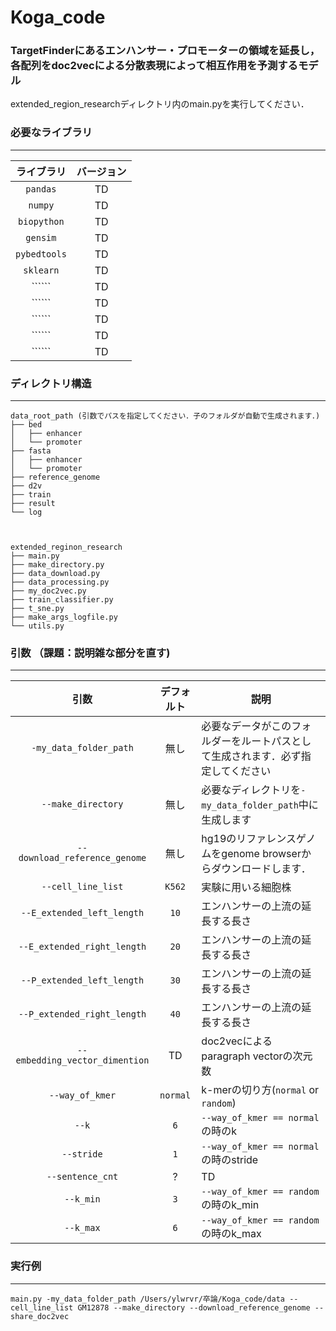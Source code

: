 # Koga_code

### TargetFinderにあるエンハンサー・プロモーターの領域を延長し，各配列をdoc2vecによる分散表現によって相互作用を予測するモデル

extended_region_researchディレクトリ内のmain.pyを実行してください．

### 必要なライブラリ
---

| ライブラリ | バージョン |
| :---: | :---: |
| ```pandas``` | TD |
| ```numpy``` | TD |
| ```biopython``` | TD |
| ```gensim``` | TD |
| ```pybedtools``` | TD |
| ```sklearn``` | TD |
| `````` | TD |
| `````` | TD |
| `````` | TD |
| `````` | TD |
| `````` | TD |


### ディレクトリ構造
---

```
data_root_path (引数でパスを指定してください．子のフォルダが自動で生成されます．)  
├── bed  
│   ├── enhancer  
│   └── promoter  
├── fasta  
│   ├── enhancer  
│   └── promoter  
├── reference_genome  
├── d2v  
├── train  
├── result  
└── log  



extended_reginon_research  
├── main.py  
├── make_directory.py  
├── data_download.py  
├── data_processing.py  
├── my_doc2vec.py  
├── train_classifier.py  
├── t_sne.py  
├── make_args_logfile.py  
└── utils.py  
```

### 引数 （課題：説明雑な部分を直す)
---

| 引数 | デフォルト | 説明 |
| :---: | :---: | ---- |
| ```-my_data_folder_path``` | 無し | 必要なデータがこのフォルダーをルートパスとして生成されます．必ず指定してください |
| ```--make_directory``` | 無し | 必要なディレクトリを```-my_data_folder_path```中に生成します |
| ```--download_reference_genome``` | 無し | hg19のリファレンスゲノムをgenome browserからダウンロードします． |
| ```--cell_line_list``` | ```K562``` | 実験に用いる細胞株 |
| ```--E_extended_left_length``` | ```10``` | エンハンサーの上流の延長する長さ |
| ```--E_extended_right_length``` | ```20``` | エンハンサーの上流の延長する長さ |
| ```--P_extended_left_length``` | ```30``` | エンハンサーの上流の延長する長さ |
| ```--P_extended_right_length``` | ```40``` | エンハンサーの上流の延長する長さ |
| ```--embedding_vector_dimention``` | TD | doc2vecによるparagraph vectorの次元数 |
| ```--way_of_kmer``` | ```normal``` | k-merの切り方(```normal``` or ```random```)|
| ```--k``` | ```6``` | ```--way_of_kmer == normal``` の時のk |
| ```--stride``` | ```1``` | ```--way_of_kmer == normal``` の時のstride |
| ```--sentence_cnt``` | ? | TD |
| ```--k_min``` | ```3``` | ```--way_of_kmer == random``` の時のk_min |
| ```--k_max``` | ```6``` | ```--way_of_kmer == random``` の時のk_max |

### 実行例
---
```main.py -my_data_folder_path /Users/ylwrvr/卒論/Koga_code/data --cell_line_list GM12878 --make_directory --download_reference_genome --share_doc2vec ```
